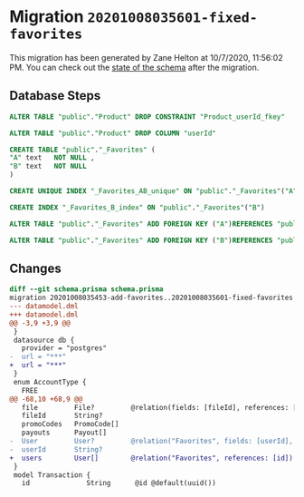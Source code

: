 # Migration `20201008035601-fixed-favorites`

This migration has been generated by Zane Helton at 10/7/2020, 11:56:02 PM.
You can check out the [state of the schema](./schema.prisma) after the migration.

## Database Steps

```sql
ALTER TABLE "public"."Product" DROP CONSTRAINT "Product_userId_fkey"

ALTER TABLE "public"."Product" DROP COLUMN "userId"

CREATE TABLE "public"."_Favorites" (
"A" text   NOT NULL ,
"B" text   NOT NULL 
)

CREATE UNIQUE INDEX "_Favorites_AB_unique" ON "public"."_Favorites"("A", "B")

CREATE INDEX "_Favorites_B_index" ON "public"."_Favorites"("B")

ALTER TABLE "public"."_Favorites" ADD FOREIGN KEY ("A")REFERENCES "public"."Product"("id") ON DELETE CASCADE ON UPDATE CASCADE

ALTER TABLE "public"."_Favorites" ADD FOREIGN KEY ("B")REFERENCES "public"."User"("id") ON DELETE CASCADE ON UPDATE CASCADE
```

## Changes

```diff
diff --git schema.prisma schema.prisma
migration 20201008035453-add-favorites..20201008035601-fixed-favorites
--- datamodel.dml
+++ datamodel.dml
@@ -3,9 +3,9 @@
 }
 datasource db {
   provider = "postgres"
-  url = "***"
+  url = "***"
 }
 enum AccountType {
   FREE
@@ -68,10 +68,9 @@
   file         File?         @relation(fields: [fileId], references: [id])
   fileId       String?
   promoCodes   PromoCode[]
   payouts      Payout[]
-  User         User?         @relation("Favorites", fields: [userId], references: [id])
-  userId       String?
+  users        User[]        @relation("Favorites", references: [id])
 }
 model Transaction {
   id              String      @id @default(uuid())
```


